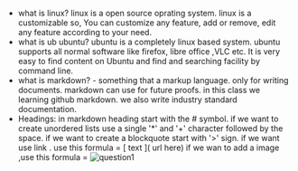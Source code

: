 * what is linux? linux is a open source oprating system. linux is a customizable so,  You can customize any feature, add or remove, edit  any feature according to your need. 
* what is ub ubuntu? ubuntu is a completely linux based system. ubuntu supports all normal software like firefox, libre office ,VLC etc. It is very easy to find content on Ubuntu  and find and searching facility by command line.
*  what is markdown? - something that a markup language. only for writing documents. markdown can use for future proofs. in this class we learning github markdown. we also write industry standard documentation.  
* Headings: in markdown heading start with the # symbol. if we want to create unordered lists use a single '*' and '+' character followed by the space. if we want to create a blockquote start with '>'  sign. if we want use link .
use this formula = [  text ]( url here) 
if we wan to add a image ,use this formula =
 ![question1](../image1lab1.png)